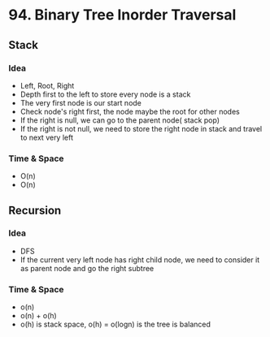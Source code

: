 # 94. Binary Tree Inorder Traversal
## Stack
### Idea 
* Left, Root, Right
* Depth first to the left to store every node is a stack
* The very first node is our start node
* Check node's right first, the node maybe the root for other nodes
* If the right is null, we can go to the parent node( stack pop)
* If the right is not null, we need to store the right node in stack and travel to next very left

### Time & Space 
* O(n)
* O(n)

## Recursion
### Idea
* DFS
* If the current very left node has right child node, we need to consider it as parent node and go the right subtree

### Time & Space
* o(n)
* o(n) + o(h)
* o(h) is stack space, o(h) = o(logn) is the tree is balanced